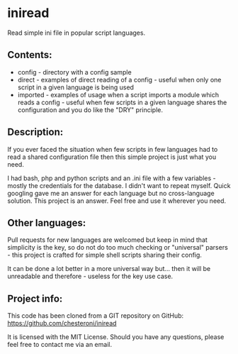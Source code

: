 iniread
=======

Read simple ini file in popular script languages.

Contents:
--------
- config   - directory with a config sample
- direct   - examples of direct reading of a config - useful when only one
           script in a given language is being used
- imported - examples of usage when a script imports a module which reads
           a config - useful when few scripts in a given language shares
           the configuration and you do like the "DRY" principle.

Description:
-----------
If you ever faced the situation when few scripts in few languages had
to read a shared configuration file then this simple project is just
what you need.

I had bash, php and python scripts and an .ini file with a few variables - 
mostly the credentials for the database. I didn't want to repeat myself.
Quick googling gave me an answer for each language but no cross-language
solution. This project is an answer. Feel free and use it wherever you need.


Other languages:
---------------
Pull requests for new languages are welcomed but keep in mind that simplicity
is the key, so do not do too much checking or "universal" parsers - this
project is crafted for simple shell scripts sharing their config.

It can be done a lot better in a more universal way but... then it will be 
unreadable and therefore - useless for the key use case.


Project info:
------------
This code has been cloned from a GIT repository on GitHub:
https://github.com/chesteroni/iniread

It is licensed with the MIT License. 
Should you have any questions, please feel free to contact me via an email. 
